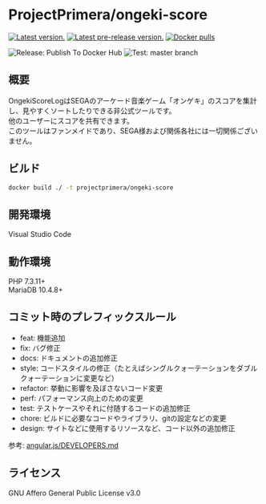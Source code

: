 # ProjectPrimera/ongeki-score

[![Latest version.](https://img.shields.io/github/v/release/projectprimera/ongeki-score.svg?style=plastic)](https://github.com/ProjectPrimera/ongeki-score/releases/latest)
[![Latest pre-release version.](https://img.shields.io/github/v/release/projectprimera/ongeki-score.svg?include_prereleases&style=plastic)](https://github.com/ProjectPrimera/ongeki-score/releases)
[![Docker pulls](https://img.shields.io/docker/pulls/projectprimera/ongeki-score.svg?style=plastic)](https://hub.docker.com/r/projectprimera/ongeki-score)

![Release: Publish To Docker Hub](https://github.com/ProjectPrimera/ongeki-score/workflows/Release:%20Publish%20To%20Docker%20Hub/badge.svg)
![Test: master branch ](https://github.com/ProjectPrimera/ongeki-score/workflows/Test:%20master%20branch/badge.svg)

## 概要

OngekiScoreLogはSEGAのアーケード音楽ゲーム「オンゲキ」のスコアを集計し、見やすくソートしたりできる非公式ツールです。  
他のユーザーにスコアを共有できます。  
このツールはファンメイドであり、SEGA様および関係各社には一切関係ございません。

## ビルド

```sh
docker build ./ -t projectprimera/ongeki-score
```

## 開発環境

Visual Studio Code

## 動作環境

PHP 7.3.11+  
MariaDB 10.4.8+  

## コミット時のプレフィックスルール

- feat: 機能追加
- fix: バグ修正
- docs: ドキュメントの追加修正
- style: コードスタイルの修正（たとえばシングルクォーテーションをダブルクォーテーションに変更など）
- refactor: 挙動に影響を及ぼさないコード変更
- perf: パフォーマンス向上のための変更
- test: テストケースやそれに付随するコードの追加修正
- chore: ビルドに必要なコードやライブラリ、gitの設定などの変更
- design: サイトなどに使用するリソースなど、コード以外の追加修正

参考: [angular.js/DEVELOPERS.md](https://github.com/angular/angular.js/blob/master/DEVELOPERS.md#type)

## ライセンス

GNU Affero General Public License v3.0
